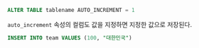 ```sql
ALTER TABLE tablename AUTO_INCREMENT = 1
```

`auto_increment` 속성의 컬럼도 값을 지정하면 지정한 값으로 저장된다.

```sql
INSERT INTO team VALUES (100, "대한민국")
```
